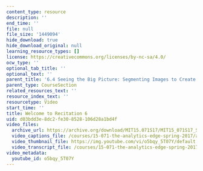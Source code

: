 ```yaml
---
content_type: resource
description: ''
end_time: ''
file: null
file_size: '1449094'
hide_download: true
hide_download_original: null
learning_resource_types: []
license: https://creativecommons.org/licenses/by-nc-sa/4.0/
ocw_type: ''
optional_tab_title: ''
optional_text: ''
parent_title: '6.4 Seeing the Big Picture: Segmenting Images to Create Data  (Recitation)'
parent_type: CourseSection
related_resources_text: ''
resource_index_text: ''
resourcetype: Video
start_time: ''
title: Welcome to Recitation 6
uid: d03bdd3e-8dc2-fe30-8528-106d28a1bd4f
video_files:
  archive_url: https://archive.org/download/MIT15.071S17/MIT15_071S17_Session_6.4.01_300k.mp4
  video_captions_file: /courses/15-071-the-analytics-edge-spring-2017/a89fada213bb5dac8fbdc30b8371a91d_o5bqy_5T07Y.vtt
  video_thumbnail_file: https://img.youtube.com/vi/o5bqy_5T07Y/default.jpg
  video_transcript_file: /courses/15-071-the-analytics-edge-spring-2017/ef48b8c6794b6ab00cab0734ad2a8885_o5bqy_5T07Y.pdf
video_metadata:
  youtube_id: o5bqy_5T07Y
---
```

